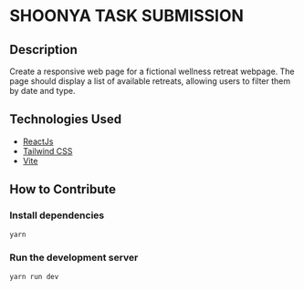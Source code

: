 # SHOONYA TASK SUBMISSION

## Description

Create a responsive web page for a fictional wellness retreat webpage. The page should display a list of available retreats, allowing users to filter them by date and type.

## Technologies Used

- [ReactJs](https://react.dev/)
- [Tailwind CSS](https://tailwindcss.com/)
- [Vite](https://vitejs.dev/)

## How to Contribute

### Install dependencies

```bash
yarn
```

### Run the development server

```bash
yarn run dev
```